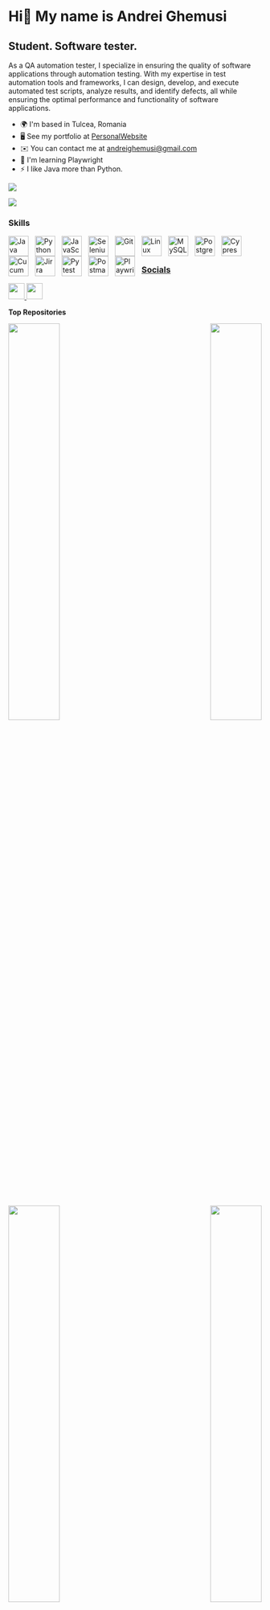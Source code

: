 Hi👋 My name is Andrei Ghemusi
======================================================================================================================================

Student. Software tester.
------------------

As a QA automation tester, I specialize in ensuring the quality of software applications through automation testing. With my expertise in test automation tools and frameworks, I can design, develop, and execute automated test scripts, analyze results, and identify defects, all while ensuring the optimal performance and functionality of software applications.

* 🌍  I'm based in Tulcea, Romania
* 🖥️  See my portfolio at [PersonalWebsite](http://andreighemusi.vercel.app/)
* ✉️  You can contact me at [andreighemusi@gmail.com](mailto:andreighemusi@gmail.com)
* 🧠  I'm learning Playwright
* ⚡  I like Java more than Python.

<a href="https://www.github.com/Andrei-Ghemusi" target="_blank" rel="noreferrer"><img
src="https://img.shields.io/github/followers/Andrei-Ghemusi?logo=github&style=for-the-badge&color=0891b2&labelColor=1c1917" /></a>

<div align="left">
	<img src="https://komarev.com/ghpvc/?username=andrei-ghemusi&&style=flat-square" /><br>
</div>

### Skills
<a href="https://www.oracle.com/java/" target="_blank" rel="noreferrer"><img align="left" alt="Java" width="40px" style="padding-right:10px;" src="https://cdn.jsdelivr.net/gh/devicons/devicon/icons/java/java-original.svg"/>
<a href="https://www.python.org/" target="_blank" rel="noreferrer"><img align="left" alt="Python" width="40px" style="padding-right:10px;" src="https://upload.wikimedia.org/wikipedia/commons/thumb/c/c3/Python-logo-notext.svg/1200px-Python-logo-notext.svg.png" />
<a href="https://developer.mozilla.org/en-US/docs/Web/JavaScript" target="_blank" rel="noreferrer"><img align="left" alt="JavaScript" width="40px" style="padding-right:10px;" src="https://cdn.jsdelivr.net/gh/devicons/devicon/icons/javascript/javascript-plain.svg" />
<a href="https://www.selenium.dev/" target="_blank" rel="noreferrer"><img align="left" alt="Selenium" width="40px" style="padding-right:10px;" src="https://cdn.jsdelivr.net/gh/devicons/devicon/icons/selenium/selenium-original.svg" />
<a href="https://git-scm.com/" rel="noreferrer"><img align="left" alt="Git" width="40px" style="padding-right:10px;" src="https://cdn.jsdelivr.net/gh/devicons/devicon/icons/git/git-original.svg" />
<a href="https://www.linux.org" target="_blank" rel="noreferrer"><img align="left" alt="Linux" width="40px" style="padding-right:10px;" src="https://cdn.jsdelivr.net/gh/devicons/devicon/icons/linux/linux-original.svg" />
<a href="https://www.mysql.com/" target="_blank" rel="noreferrer"><img align="left" alt="MySQL" width="40px" style="padding-right:10px;" src="https://cdn.jsdelivr.net/gh/devicons/devicon/icons/mysql/mysql-original-wordmark.svg" />
<a href="https://www.postgresql.org/" target="_blank" rel="noreferrer"><img align="left" alt="PostgreSQL" width="40px" style="padding-right:10px;" src="https://raw.githubusercontent.com/danielcranney/readme-generator/main/public/icons/skills/postgresql-colored.svg" />
<a href="https://www.cypress.io/" target="_blank" rel="noreferrer"><img align="left" alt="Cypress" width="40px" style="padding-right:10px;" src="https://static-00.iconduck.com/assets.00/brand-cypress-icon-512x512-td81socq.png" />
<a href="https://cucumber.io/" target="_blank" rel="noreferrer"><img align="left" alt="Cucumber" width="40px" style="padding-right:10px;" src="https://cdn.jsdelivr.net/gh/devicons/devicon/icons/cucumber/cucumber-plain-wordmark.svg" />
<a href="https://www.atlassian.com/software/jira" target="_blank" rel="noreferrer"><img align="left" alt="Jirra" width="40px" style="padding-right:10px;" src="https://cdn.jsdelivr.net/gh/devicons/devicon/icons/jira/jira-original-wordmark.svg" />
<a href="https://docs.pytest.org/en/7.4.x/" target="_blank" rel="noreferrer"><img align="left" alt="Pytest" width="40px" style="padding-right:10px;" src="https://cdn.jsdelivr.net/gh/devicons/devicon/icons/pytest/pytest-plain-wordmark.svg" />
<a href="https://www.postman.com/" target="_blank" rel="noreferrer"><img align="left" alt="Postman" width="40px" style="padding-right:10px;" src="https://www.svgrepo.com/show/354202/postman-icon.svg" />
<a href="https://playwright.dev/" target="_blank" rel="noreferrer"><img align="left" alt="Playwright" width="40px" style="padding-right:10px;" src="https://playwright.dev/img/playwright-logo.svg" />

<br style="margin-bottom: 110px;" />
<br />

### Socials

<p align="left"> <a href="https://www.github.com/Andrei-Ghemusi" target="_blank" rel="noreferrer"> <picture> <source media="(prefers-color-scheme: dark)" srcset="https://raw.githubusercontent.com/danielcranney/readme-generator/main/public/icons/socials/github-dark.svg" /> <source media="(prefers-color-scheme: light)" srcset="https://raw.githubusercontent.com/danielcranney/readme-generator/main/public/icons/socials/github.svg" /> <img src="https://raw.githubusercontent.com/danielcranney/readme-generator/main/public/icons/socials/github.svg" width="32" height="32" /> </picture> </a> <a href="https://www.linkedin.com/in/andrei-ghemusi-999a12267/" target="_blank" rel="noreferrer"> <picture> <source media="(prefers-color-scheme: dark)" srcset="https://raw.githubusercontent.com/danielcranney/readme-generator/main/public/icons/socials/linkedin-dark.svg" /> <source media="(prefers-color-scheme: light)" srcset="https://raw.githubusercontent.com/danielcranney/readme-generator/main/public/icons/socials/linkedin.svg" /> <img src="https://raw.githubusercontent.com/danielcranney/readme-generator/main/public/icons/socials/linkedin.svg" width="32" height="32" /> </picture> </a></p>


<b>Top Repositories</b>

<div width="100%" align="center"><a href="https://github.com/Andrei-Ghemusi/BDD_FashionDays" align="left"><img align="left" width="45%" src="https://github-readme-stats.vercel.app/api/pin/?username=Andrei-Ghemusi&repo=BDD_FashionDays&title_color=0891b2&text_color=ffffff&icon_color=0891b2&bg_color=1c1917&hide_border=true&locale=en" /></a><a href="https://github.com/Andrei-Ghemusi/Spotify_API_Testing" align="right"><img align="right" width="45%" src="https://github-readme-stats.vercel.app/api/pin/?username=Andrei-Ghemusi&repo=Spotify_API_Testing&title_color=0891b2&text_color=ffffff&icon_color=0891b2&bg_color=1c1917&hide_border=true&locale=en" /></a></div><br /><br /><br /><br /><br />

<br /><br />

<div width="100%" align="center"><a href="https://github.com/Andrei-Ghemusi/unittest_FashionDays" align="left"><img align="left" width="45%" src="https://github-readme-stats.vercel.app/api/pin/?username=Andrei-Ghemusi&repo=unittest_FashionDays&title_color=0891b2&text_color=ffffff&icon_color=0891b2&bg_color=1c1917&hide_border=true&locale=en" /></a><a href="https://github.com/Andrei-Ghemusi/Java_Basics" align="right"><img align="right" width="45%" src="https://github-readme-stats.vercel.app/api/pin/?username=Andrei-Ghemusi&repo=Java_Basics&title_color=0891b2&text_color=ffffff&icon_color=0891b2&bg_color=1c1917&hide_border=true&locale=en" /></a></div>
